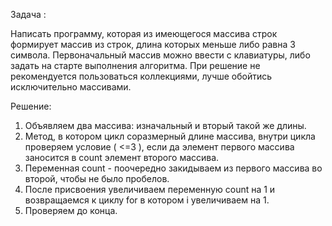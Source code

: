 Задача :

Написать программу, которая из имеющегося массива строк формирует массив из строк, длина которых меньше либо равна 3 символа. Первоначальный массив можно ввести с клавиатуры, либо задать на старте выполнения алгоритма. При решение не рекомендуется пользоваться коллекциями, лучше обойтись исключительно массивами.


Решение:

1) Объявляем два массива: изначальный и вторый такой же длины.
2) Метод, в котором цикл соразмерный длине массива, внутри цикла проверяем условие ( <=3 ), если да элемент первого массива заносится в count элемент второго массива.
3) Переменная count  -  поочередно закидываем из первого массива во второй, чтобы  не было пробелов.
4) После присвоения увеличиваем переменную count на 1 и возвращаемся к циклу for в котором i увеличиваем на 1.
5)  Проверяем до конца.
